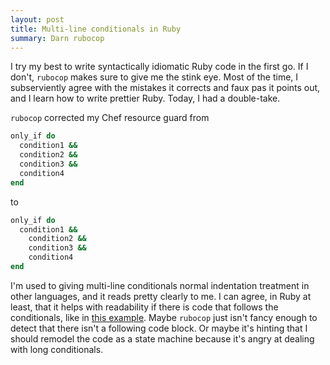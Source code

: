 ```yaml
---
layout: post
title: Multi-line conditionals in Ruby
summary: Darn rubocop
---
```

I try my best to write syntactically idiomatic Ruby code in the first go. If I don't, `rubocop` makes sure to give me the stink eye. Most of the time, I subserviently agree with the mistakes it corrects and faux pas it points out, and I learn how to write prettier Ruby. Today, I had a double-take.

`rubocop` corrected my Chef resource guard from

```ruby
only_if do
  condition1 &&
  condition2 &&
  condition3 &&
  condition4
end
```

to

```ruby
only_if do
  condition1 &&
    condition2 &&
    condition3 &&
    condition4
end
```

I'm used to giving multi-line conditionals normal indentation treatment in other languages, and it reads pretty clearly to me. I can agree, in Ruby at least, that it helps with readability if there is code that follows the conditionals, like in [this example](https://github.com/bbatsov/ruby-style-guide/issues/476). Maybe `rubocop` just isn't fancy enough to detect that there isn't a following code block. Or maybe it's hinting that I should remodel the code as a state machine because it's angry at dealing with long conditionals.
